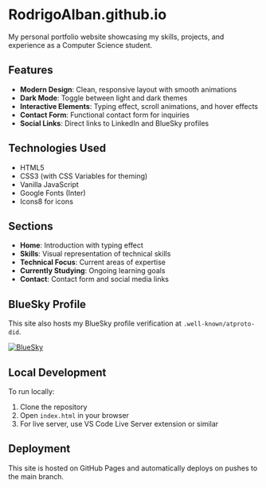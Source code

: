 # RodrigoAlban.github.io

My personal portfolio website showcasing my skills, projects, and experience as a Computer Science student.

## Features

- **Modern Design**: Clean, responsive layout with smooth animations
- **Dark Mode**: Toggle between light and dark themes
- **Interactive Elements**: Typing effect, scroll animations, and hover effects
- **Contact Form**: Functional contact form for inquiries
- **Social Links**: Direct links to LinkedIn and BlueSky profiles

## Technologies Used

- HTML5
- CSS3 (with CSS Variables for theming)
- Vanilla JavaScript
- Google Fonts (Inter)
- Icons8 for icons

## Sections

- **Home**: Introduction with typing effect
- **Skills**: Visual representation of technical skills
- **Technical Focus**: Current areas of expertise
- **Currently Studying**: Ongoing learning goals
- **Contact**: Contact form and social media links

## BlueSky Profile

This site also hosts my BlueSky profile verification at `.well-known/atproto-did`.

[![BlueSky](https://img.icons8.com/?size=32&id=3ovMFy5JDSWq&format=png&color=000000)](https://bsky.app/profile/rodrigoalban.github.io)

## Local Development

To run locally:
1. Clone the repository
2. Open `index.html` in your browser
3. For live server, use VS Code Live Server extension or similar

## Deployment

This site is hosted on GitHub Pages and automatically deploys on pushes to the main branch.
